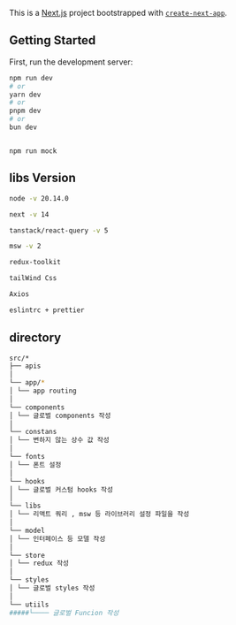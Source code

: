 This is a [Next.js](https://nextjs.org/) project bootstrapped with [`create-next-app`](https://github.com/vercel/next.js/tree/canary/packages/create-next-app).

## Getting Started

First, run the development server:

```bash
npm run dev
# or
yarn dev
# or
pnpm dev
# or
bun dev
```

```msw

npm run mock

```

## libs Version

```bash
node -v 20.14.0

next -v 14

tanstack/react-query -v 5

msw -v 2

redux-toolkit

tailWind Css

Axios

eslintrc + prettier

```

## directory

```bash
src/*
├── apis
│
└── app/*
│ └── app routing
│
└── components
│ └── 글로벌 components 작성
│
└── constans
│ └── 변하지 않는 상수 값 작성
│
└── fonts
│ └── 폰트 설정
│
└── hooks
│ └── 글로벌 커스텀 hooks 작성
│
└── libs
│ └── 리액트 쿼리 , msw 등 라이브러리 설정 파일을 작성
│
└── model
│ └── 인터페이스 등 모델 작성
│
└── store
│ └── redux 작성
│
└── styles
│ └── 글로벌 styles 작성
│
└── utiils
#####└──── 글로벌 Funcion 작성

```
